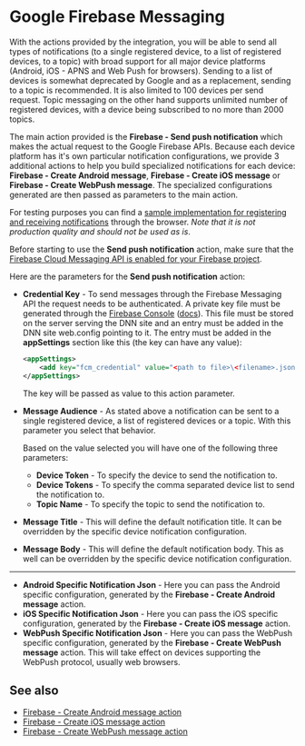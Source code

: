 # Google Firebase Messaging

With the actions provided by the integration, you will be able to send all types of notifications (to a single registered device, to a list of registered devices, to a topic) with broad support for all major device platforms (Android, iOS - APNS and Web Push for browsers). Sending to a list of devices is somewhat deprecated by Google and as a replacement, sending to a topic is recommended. It is also limited to 100 devices per send request. Topic messaging on the other hand supports unlimited number of registered devices, with a device being subscribed to no more than 2000 topics.

The main action provided is the **Firebase - Send push notification** which makes the actual request to the Google Firebase APIs. Because each device platform has it's own particular notification configurations, we provide 3 additional actions to help you build specialized notifications for each device: **Firebase - Create Android message**, **Firebase - Create iOS message** or **Firebase - Create WebPush message**. The specialized configurations generated are then passed as parameters to the main action.

For testing purposes you can find a [sample implementation for registering and receiving notifications](sample-device-reg-notification-watch.html) through the browser. *Note that it is not production quality and should not be used as is*.

Before starting to use the **Send push notification** action, make sure that the [Firebase Cloud Messaging API is enabled for your Firebase project](https://console.developers.google.com/apis/api/fcm.googleapis.com/overview).

Here are the parameters for the **Send push notification** action:
* **Credential Key** - To send messages through the Firebase Messaging API the request needs to be authenticated. A private key file must be generated through the [Firebase Console](https://console.firebase.google.com/project/_/settings/serviceaccounts/adminsdk) ([docs](https://firebase.google.com/docs/cloud-messaging/auth-server#provide_credentials_manually)). This file must be stored on the server serving the DNN site and an entry must be added in the DNN site web.config pointing to it. The entry must be added in the **appSettings** section like this (the key can have any value):
    ``` xml
    <appSettings>
        <add key="fcm_credential" value="<path to file>\<filename>.json" />
    </appSettings>
    ```
    The key will be passed as value to this action parameter.

* **Message Audience** - As stated above a notification can be sent to a single registered device, a list of registered devices or a topic. With this parameter you select that behavior.

    Based on the value selected you will have one of the following three parameters:

    * **Device Token** - To specify the device to send the notification to.
    * **Device Tokens** - To specify the comma separated device list to send the notification to.
    * **Topic Name** - To specify the topic to send the notification to.

* **Message Title** - This will define the default notification title. It can be overridden by the specific device notification configuration.

* **Message Body** - This will define the default notification body. This as well can be overridden by the specific device notification configuration.
---
* **Android Specific Notification Json** - Here you can pass the Android specific configuration, generated by the **Firebase - Create Android message** action.
* **iOS Specific Notification Json** - Here you can pass the iOS specific configuration, generated by the **Firebase - Create iOS message** action.
* **WebPush Specific Notification Json** - Here you can pass the WebPush specific configuration, generated by the **Firebase - Create WebPush message** action. This will take effect on devices supporting the WebPush protocol, usually web browsers.

## See also

* [Firebase - Create Android message action](create-android-message.html)
* [Firebase - Create iOS message action](create-ios-message.html)
* [Firebase - Create WebPush message action](create-webpush-message.html)